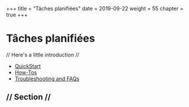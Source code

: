 +++
title = "Tâches planifiées"
date = 2019-09-22
weight = 55
chapter = true
+++

# Tâches planifiées

// Here's a little introduction //

- [QuickStart]()
- [How-Tos]()
- [Troubleshooting and FAQs]()

## // Section //
